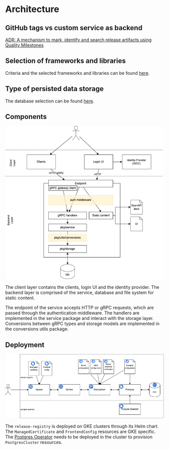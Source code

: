# Architecture

## GitHub tags vs custom service as backend

[ADR: A mechanism to mark, identify and search release artifacts using Quality Milestones](https://github.com/stackrox/architecture-decision-records/blob/main/releases/ADR-0001-a-mechanism-to-mark-identify-search-release-artifacts.md)

## Selection of frameworks and libraries

Criteria and the selected frameworks and libraries can be found [here](./frameworks.md).

## Type of persisted data storage

The database selection can be found [here](./frameworks.md#choice-of-database).

## Components

![Component diagram](./images/architecture.drawio.png)

The client layer contains the clients, login UI and the identity provider.
The backend layer is comprised of the service, database and file system for static content.

The endpoint of the service accepts HTTP or gRPC requests, which are passed through the authentication middleware.
The handlers are implemented in the service package and interact with the storage layer.
Conversions between gRPC types and storage models are implemented in the conversions utils package.

## Deployment

![Deployment](./images/deployment.drawio.png)

The `release-registry` is deployed on GKE clusters through its Helm chart.
The `ManagedCertificate` and `FrontendConfig` resources are GKE specific.
The [Postgres Operator](https://github.com/CrunchyData/postgres-operator) needs to be deployed in the cluster to provision `PostgresCluster` resources.
